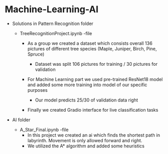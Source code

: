 # Machine-Learning-AI

* Solutions in Pattern Recognition folder
  
  * TreeRecognitionProject.ipynb -file
    * As a group we created a dataset which consists overall 136 pictures of different tree species (Maple, Juniper, Birch, Pine, Spruce)
      * Dataset was split 106 pictures for training / 30 pictures for validation
        
    * For Machine Learning part we used pre-trained ResNet18 model and added some more training into model of our specific purposes
      * Our model predicts 25/30 of validation data right   
    * Finally we created Gradio interface for live classification tasks
   
* AI folder
  * A_Star_Final.ipynb -file
    * In this project we created an ai which finds the shortest path in labyrinth. Movement is only allowed forward and right.
    * We utilized the A* algorithm and added some heuristics
      


